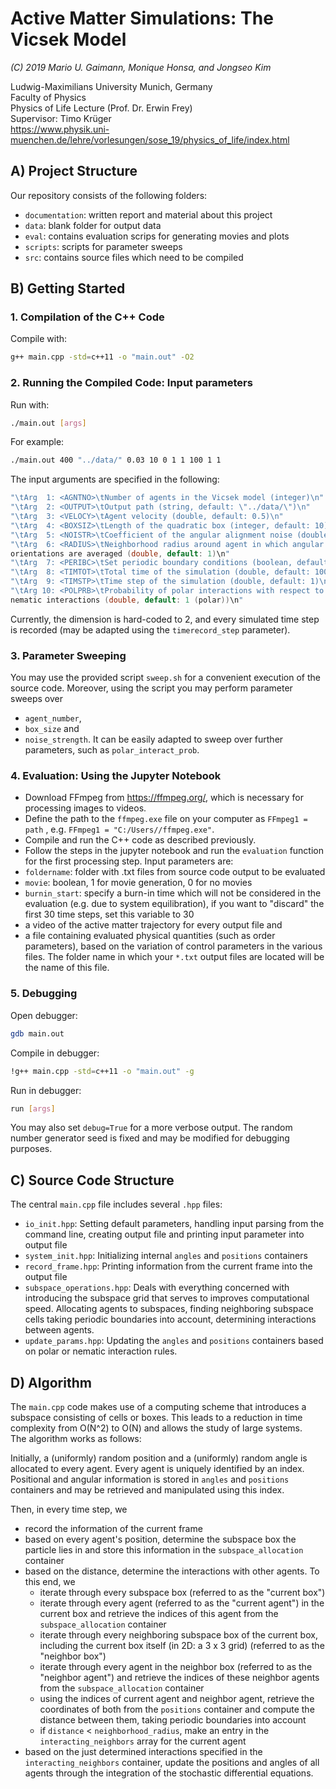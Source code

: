 # Active Matter Simulations: The Vicsek Model
_(C) 2019 Mario U. Gaimann, Monique Honsa, and Jongseo Kim_

Ludwig-Maximilians University Munich, Germany  
Faculty of Physics  
Physics of Life Lecture (Prof. Dr. Erwin Frey)  
Supervisor: Timo Krüger   
https://www.physik.uni-muenchen.de/lehre/vorlesungen/sose_19/physics_of_life/index.html  

## A) Project Structure
Our repository consists of the following folders:
- `documentation`: written report and material about this project
- `data`: blank folder for output data
- `eval`: contains evaluation scrips for generating movies and plots
- `scripts`: scripts for parameter sweeps
- `src`: contains source files which need to be compiled  

## B) Getting Started

### 1. Compilation of the C++ Code

Compile with:
```bash
g++ main.cpp -std=c++11 -o "main.out" -O2  
```


### 2. Running the Compiled Code: Input parameters
Run with:
```bash
./main.out [args]
```
For example:
```bash
./main.out 400 "../data/" 0.03 10 0 1 1 100 1 1
```

The input arguments are specified in the following:
```c++
"\tArg  1: <AGNTNO>\tNumber of agents in the Vicsek model (integer)\n"
"\tArg  2: <OUTPUT>\tOutput path (string, default: \"../data/\")\n"
"\tArg  3: <VELOCY>\tAgent velocity (double, default: 0.5)\n"
"\tArg  4: <BOXSIZ>\tLength of the quadratic box (integer, default: 10)\n"
"\tArg  5: <NOISTR>\tCoefficient of the angular alignment noise (double, default: 0.1)\n"
"\tArg  6: <RADIUS>\tNeighborhood radius around agent in which angular
orientations are averaged (double, default: 1)\n"
"\tArg  7: <PERIBC>\tSet periodic boundary conditions (boolean, default: true)\n"
"\tArg  8: <TIMTOT>\tTotal time of the simulation (double, default: 100)\n"
"\tArg  9: <TIMSTP>\tTime step of the simulation (double, default: 1)\n"
"\tArg 10: <POLPRB>\tProbability of polar interactions with respect to
nematic interactions (double, default: 1 (polar))\n"
```

Currently, the dimension is hard-coded to 2, and every simulated time step is recorded
(may be adapted using the `timerecord_step` parameter).  


### 3. Parameter Sweeping

You may use the provided script `sweep.sh` for a convenient execution of the source code. Moreover, using the script you may perform parameter sweeps over
 - `agent_number`,
 - `box_size` and
 - `noise_strength`.
It can be easily adapted to sweep over further parameters, such as `polar_interact_prob`.  


### 4. Evaluation: Using the Jupyter Notebook

- Download FFmpeg from https://ffmpeg.org/, which is necessary for processing images to videos.
- Define the path to the `ffmpeg.exe` file on your computer as `FFmpeg1 = path` , e.g. `FFmpeg1 = "C:/Users//ffmpeg.exe"`.
- Compile and run the C++ code as described previously.
- Follow the steps in the jupyter notebook and run the `evaluation` function for the first processing step. Input parameters are:
 - `foldername`: folder with .txt files from source code output to be evaluated
 - `movie`: boolean, 1 for movie generation, 0 for no movies
 - `burnin_start`: specify a burn-in time which will not be considered in the evaluation (e.g. due to
system equilibration), if you want to "discard" the first 30 time steps, set this variable to 30
 - a video of the active matter trajectory for every output file and
 - a file containing evaluated physical quantities (such as order parameters), based on the variation of control parameters in the various files. The folder name in which your `*.txt` output files are located will be the name of this file.  


### 5. Debugging

Open debugger:
```bash
gdb main.out
```
Compile in debugger:
```bash
!g++ main.cpp -std=c++11 -o "main.out" -g
```
Run in debugger:
```bash
run [args]
```

You may also set `debug=True` for a more verbose output.
The random number generator seed is fixed and may be modified for debugging purposes.  


## C) Source Code Structure

The central `main.cpp` file includes several `.hpp` files:
 * `io_init.hpp`: Setting default parameters, handling input parsing from the command line, creating output file and printing input parameter into output file
 * `system_init.hpp`: Initializing internal `angles` and `positions` containers
 * `record_frame.hpp`: Printing information from the current frame into the output file
 * `subspace_operations.hpp`: Deals with everything concerned with introducing the subspace grid that serves to improves computational speed. Allocating agents to subspaces, finding neighboring subspace cells taking periodic boundaries into account, determining interactions between agents.
 * `update_params.hpp`: Updating the `angles` and `positions` containers based on polar or nematic interaction rules.  



## D) Algorithm

The `main.cpp` code makes use of a computing scheme that introduces a subspace consisting of cells or boxes. This leads to a reduction in time complexity from O(N^2) to O(N) and allows the study of large systems.  
The algorithm works as follows:  

Initially, a (uniformly) random position and a (uniformly) random angle is allocated to every agent. Every agent is uniquely identified by an index. Positional and angular information is stored in `angles` and `positions` containers and may be retrieved and manipulated using this index.  

Then, in every time step, we
 * record the information of the current frame
 * based on every agent's position, determine the subspace box the particle lies in and store this information in the `subspace_allocation` container   
 * based on the distance, determine the interactions with other agents. To this end, we
    * iterate through every subspace box (referred to as the "current box")
    * iterate through every agent (referred to as the "current agent") in the current box and retrieve the indices of this agent from the `subspace_allocation` container
    * iterate through every neighboring subspace box of the current box, including the current box itself (in 2D: a 3 x 3 grid) (referred to as the "neighbor box")
    * iterate through every agent in the neighbor box (referred to as the "neighbor agent") and retrieve the indices of these neighbor agents from the `subspace_allocation` container   
    * using the indices of current agent and neighbor agent, retrieve the coordinates of both from the `positions` container and compute the distance between them, taking periodic boundaries into account
    * if `distance` < `neighborhood_radius`, make an entry in the `interacting_neighbors` array for the current agent
 * based on the just determined interactions specified in the `interacting_neighbors` container, update the positions and angles of all agents through the integration of the stochastic differential equations.  

